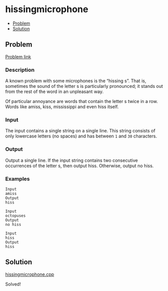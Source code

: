 # hissingmicrophone
- [Problem](#problem)
- [Solution](#hissingmicrophone.cpp)

## Problem
[Problem link](https://open.kattis.com/problems/hissingmicrophone)

### Description
A known problem with some microphones is the “hissing s”. That is, sometimes the sound of the letter s is particularly pronounced; it stands out from the rest of the word in an unpleasant way.

Of particular annoyance are words that contain the letter s twice in a row. Words like amiss, kiss, mississippi and even hiss itself.

### Input
The input contains a single string on a single line. This string consists of only lowercase letters (no spaces) and has between `1` and `30` characters.

### Output
Output a single line. If the input string contains two consecutive occurrences of the letter s, then output hiss. Otherwise, output no hiss.

### Examples
```
Input
amiss
Output
hiss
```
```
Input
octopuses
Output
no hiss
```
```
Input
hiss
Output
hiss
```

## Solution

[hissingmicrophone.cpp](./hissingmicrophone.cpp)

Solved!